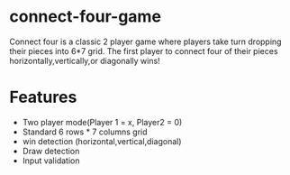 # connect-four-game
Connect four is a classic 2 player game where players take turn dropping their pieces into 6*7 grid. The first player to connect four of their pieces horizontally,vertically,or diagonally wins!
# Features
- Two player mode(Player 1 = x, Player2 = 0)
- Standard 6 rows * 7 columns grid
- win detection (horizontal,vertical,diagonal)
- Draw detection
- Input validation
